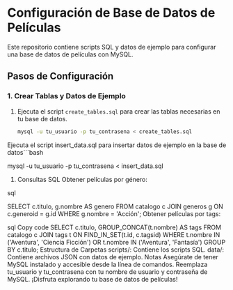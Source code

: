 # Configuración de Base de Datos de Películas

Este repositorio contiene scripts SQL y datos de ejemplo para configurar una base de datos de películas con MySQL.

## Pasos de Configuración

### 1. Crear Tablas y Datos de Ejemplo

1. Ejecuta el script `create_tables.sql` para crear las tablas necesarias en tu base de datos.

   ```bash
   mysql -u tu_usuario -p tu_contrasena < create_tables.sql
Ejecuta el script insert_data.sql para insertar datos de ejemplo en la base de datos```bash

mysql -u tu_usuario -p tu_contrasena < insert_data.sql
1. Consultas SQL
Obtener películas por género:

sql

SELECT c.titulo, g.nombre AS genero
FROM catalogo c
JOIN generos g ON c.generoid = g.id
WHERE g.nombre = 'Acción';
Obtener películas por tags:

sql
Copy code
SELECT c.titulo, GROUP_CONCAT(t.nombre) AS tags
FROM catalogo c
JOIN tags t ON FIND_IN_SET(t.id, c.tagsid)
WHERE t.nombre IN ('Aventura', 'Ciencia Ficción') OR t.nombre IN ('Aventura', 'Fantasía')
GROUP BY c.titulo;
Estructura de Carpetas
scripts/: Contiene los scripts SQL.
data/: Contiene archivos JSON con datos de ejemplo.
Notas
Asegúrate de tener MySQL instalado y accesible desde la línea de comandos.
Reemplaza tu_usuario y tu_contrasena con tu nombre de usuario y contraseña de MySQL.
¡Disfruta explorando tu base de datos de películas!




